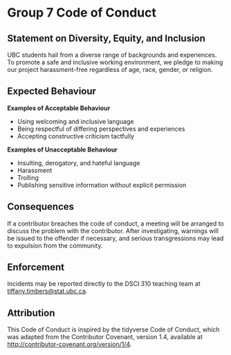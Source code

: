 # Group 7 Code of Conduct 

## Statement on Diversity, Equity, and Inclusion
UBC students hail from a diverse range of backgrounds and experiences. To promote a safe and inclusive working environment, we pledge to making our project harassment-free regardless of age, race, gender, or religion. 

## Expected Behaviour

**Examples of Acceptable Behaviour**
* Using welcoming and inclusive language
* Being respectful of differing perspectives and experiences
* Accepting constructive criticism tactfully

**Examples of Unacceptable Behaviour**
* Insulting, derogatory, and hateful language
* Harassment
* Trolling
* Publishing sensitive information without explicit permission 

## Consequences
If a contributor breaches the code of conduct, a meeting will be arranged to discuss the problem with the contributor. After investigating, warnings will be issued to the offender if necessary, and serious transgressions may lead to expulsion from the community.  

## Enforcement
Incidents may be reported directly to the DSCI 310 teaching team at <tiffany.timbers@stat.ubc.ca>. 

## Attribution
This Code of Conduct is inspired by the tidyverse Code of Conduct, which was adapted from the Contributor Covenant, version 1.4, available at http://contributor-covenant.org/version/1/4.
